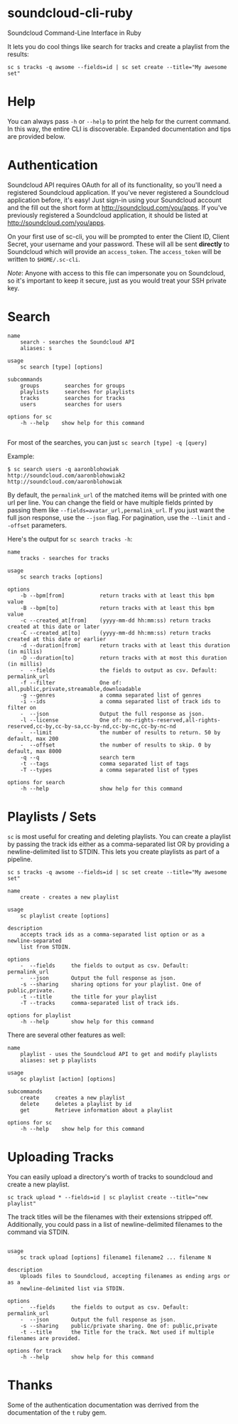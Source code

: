 soundcloud-cli-ruby
===================

Soundcloud Command-Line Interface in Ruby

It lets you do cool things like search for tracks and create a playlist from the results:

  `sc s tracks -q awsome --fields=id | sc set create --title="My awesome set"`


Help
===

You can always pass `-h` or `--help` to print the help for the current command.  In this way, the entire CLI is discoverable.  Expanded documentation and tips are provided below.

Authentication
======

Soundcloud API requires OAuth for all of its functionality, so you'll need a registered Soundcloud application. If you've never registered a Soundcloud application before, it's easy! Just sign-in using your Soundcloud account and the fill out the short form at http://soundcloud.com/you/apps. If you've previously registered a Soundcloud application, it should be listed at http://soundcloud.com/you/apps.

On your first use of sc-cli, you will be prompted to enter the Client ID, Client Secret, your username and your password.  These will all be sent **directly** to Soundcloud which will provide an `access_token`.  The `access_token` will be written to `$HOME/.sc-cli`.

*Note*: Anyone with access to this file can impersonate you on Soundcloud, so it's important to keep it secure, just as you would treat your SSH private key.


Search
====

```
name
    search - searches the Soundcloud API
    aliases: s

usage
    sc search [type] [options]

subcommands
    groups        searches for groups
    playlists     searches for playlists
    tracks        searches for tracks
    users         searches for users

options for sc
    -h --help    show help for this command


````

For most of the searches, you can just `sc search [type] -q [query]`

Example:

```
$ sc search users -q aaronblohowiak
http://soundcloud.com/aaronblohowiak2
http://soundcloud.com/aaronblohowiak

```

By default, the `permalink_url` of the matched items will be printed with one url per line.  You can change the field or have multiple fields printed by passing them like `--fields=avatar_url,permalink_url`. If you just want the full json response, use the `--json` flag.  For pagination, use the `--limit` and `--offset` parameters.


Here's the output for `sc search tracks -h`:


```
name
    tracks - searches for tracks

usage
    sc search tracks [options]

options
    -b --bpm[from]           return tracks with at least this bpm value
    -B --bpm[to]             return tracks with at least this bpm value
    -c --created_at[from]    (yyyy-mm-dd hh:mm:ss) return tracks created at this date or later
    -C --created_at[to]      (yyyy-mm-dd hh:mm:ss) return tracks created at this date or earlier
    -d --duration[from]      return tracks with at least this duration (in millis)
    -D --duration[to]        return tracks with at most this duration (in millis)
    -  --fields              the fields to output as csv. Default: permalink_url
    -f --filter              One of: all,public,private,streamable,downloadable
    -g --genres              a comma separated list of genres
    -i --ids                 a comma separated list of track ids to filter on
    -  --json                Output the full response as json.
    -l --license             One of: no-rights-reserved,all-rights-reserved,cc-by,cc-by-sa,cc-by-nd,cc-by-nc,cc-by-nc-nd
    -  --limit               the number of results to return. 50 by default, max 200
    -  --offset              the number of results to skip. 0 by default, max 8000
    -q --q                   search term
    -t --tags                comma separated list of tags
    -T --types               a comma separated list of types

options for search
    -h --help                show help for this command

```


Playlists / Sets
===
`sc` is most useful for creating and deleting playlists.  You can create a playlist by passing the track ids either as a comma-separated list OR by providing a newline-delimited list to STDIN.  This lets you create playlists as part of a pipeline.

  `sc s tracks -q awsome --fields=id | sc set create --title="My awesome set"`

```
name
    create - creates a new playlist

usage
    sc playlist create [options]

description
    accepts track ids as a comma-separated list option or as a newline-separated
    list from STDIN.

options
    -  --fields     the fields to output as csv. Default: permalink_url
    -  --json       Output the full response as json.
    -s --sharing    sharing options for your playlist. One of public,private.
    -t --title      the title for your playlist
    -T --tracks     comma-separated list of track ids.

options for playlist
    -h --help       show help for this command

```

There are several other features as well:


```
name
    playlist - uses the Soundcloud API to get and modify playlists
    aliases: set p playlists

usage
    sc playlist [action] [options]

subcommands
    create     creates a new playlist
    delete     deletes a playlist by id
    get        Retrieve information about a playlist

options for sc
    -h --help    show help for this command

```


Uploading Tracks
===

You can easily upload a directory's worth of tracks to soundcloud and create a new playlist.

`sc track upload * --fields=id | sc playlist create --title="new playlist"`

The track titles will be the filenames with their extensions stripped off.  Additionally, you could pass in a list of newline-delimited filenames to the command via STDIN.


```

usage
    sc track upload [options] filename1 filename2 ... filename N

description
    Uploads files to Soundcloud, accepting filenames as ending args or as a
    newline-delimited list via STDIN.

options
    -  --fields     the fields to output as csv. Default: permalink_url
    -  --json       Output the full response as json.
    -s --sharing    public/private sharing. One of: public,private
    -t --title      the Title for the track. Not used if multiple filenames are provided.

options for track
    -h --help       show help for this command

```

Thanks
===

Some of the authentication documentation was derrived from the documentation of the `t` ruby gem.
